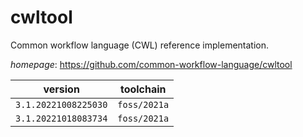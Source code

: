 # cwltool

Common workflow language (CWL) reference implementation.

*homepage*: <https://github.com/common-workflow-language/cwltool>

version | toolchain
--------|----------
``3.1.20221008225030`` | ``foss/2021a``
``3.1.20221018083734`` | ``foss/2021a``
